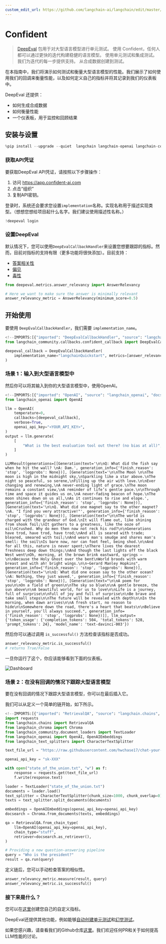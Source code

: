 ```yaml
---
custom_edit_url: https://github.com/langchain-ai/langchain/edit/master/docs/docs/integrations/callbacks/confident.ipynb
---
```

# Confident

> [DeepEval](https://confident-ai.com) 包用于对大型语言模型进行单元测试。
> 使用 Confident，任何人都可以通过更快的迭代构建稳健的语言模型。
> 使用单元测试和集成测试。我们为迭代的每一步提供支持。
> 从合成数据创建到测试。


在本指南中，我们将演示如何测试和衡量大型语言模型的性能。我们展示了如何使用我们的回调来衡量性能，以及如何定义自己的指标并将其记录到我们的仪表板中。

DeepEval 还提供：
- 如何生成合成数据
- 如何衡量性能
- 一个仪表板，用于监控和回顾结果

## 安装与设置


```python
%pip install --upgrade --quiet  langchain langchain-openai langchain-community deepeval langchain-chroma
```

### 获取API凭证

要获取DeepEval API凭证，请按照以下步骤操作：

1. 访问 https://app.confident-ai.com
2. 点击“组织”
3. 复制API密钥。


登录时，系统还会要求您设置`implementation`名称。实现名称用于描述实现类型。（想想您想给项目起什么名字。我们建议使用描述性名称。）


```python
!deepeval login
```

### 设置DeepEval

默认情况下，您可以使用`DeepEvalCallbackHandler`来设置您想要跟踪的指标。然而，目前对指标的支持有限（更多功能将很快添加）。目前支持：
- [答案相关性](https://docs.confident-ai.com/docs/measuring_llm_performance/answer_relevancy)
- [偏见](https://docs.confident-ai.com/docs/measuring_llm_performance/debias)
- [毒性](https://docs.confident-ai.com/docs/measuring_llm_performance/non_toxic)


```python
from deepeval.metrics.answer_relevancy import AnswerRelevancy

# Here we want to make sure the answer is minimally relevant
answer_relevancy_metric = AnswerRelevancy(minimum_score=0.5)
```

## 开始使用

要使用 `DeepEvalCallbackHandler`，我们需要 `implementation_name`。


```python
<!--IMPORTS:[{"imported": "DeepEvalCallbackHandler", "source": "langchain_community.callbacks.confident_callback", "docs": "https://python.langchain.com/api_reference/community/callbacks/langchain_community.callbacks.confident_callback.DeepEvalCallbackHandler.html", "title": "Confident"}]-->
from langchain_community.callbacks.confident_callback import DeepEvalCallbackHandler

deepeval_callback = DeepEvalCallbackHandler(
    implementation_name="langchainQuickstart", metrics=[answer_relevancy_metric]
)
```

### 场景 1：输入到大型语言模型中

然后你可以将其输入到你的大型语言模型中，使用OpenAI。


```python
<!--IMPORTS:[{"imported": "OpenAI", "source": "langchain_openai", "docs": "https://python.langchain.com/api_reference/openai/llms/langchain_openai.llms.base.OpenAI.html", "title": "Confident"}]-->
from langchain_openai import OpenAI

llm = OpenAI(
    temperature=0,
    callbacks=[deepeval_callback],
    verbose=True,
    openai_api_key="<YOUR_API_KEY>",
)
output = llm.generate(
    [
        "What is the best evaluation tool out there? (no bias at all)",
    ]
)
```



```output
LLMResult(generations=[[Generation(text='\n\nQ: What did the fish say when he hit the wall? \nA: Dam.', generation_info={'finish_reason': 'stop', 'logprobs': None})], [Generation(text='\n\nThe Moon \n\nThe moon is high in the midnight sky,\nSparkling like a star above.\nThe night so peaceful, so serene,\nFilling up the air with love.\n\nEver changing and renewing,\nA never-ending light of grace.\nThe moon remains a constant view,\nA reminder of life’s gentle pace.\n\nThrough time and space it guides us on,\nA never-fading beacon of hope.\nThe moon shines down on us all,\nAs it continues to rise and elope.', generation_info={'finish_reason': 'stop', 'logprobs': None})], [Generation(text='\n\nQ. What did one magnet say to the other magnet?\nA. "I find you very attractive!"', generation_info={'finish_reason': 'stop', 'logprobs': None})], [Generation(text="\n\nThe world is charged with the grandeur of God.\nIt will flame out, like shining from shook foil;\nIt gathers to a greatness, like the ooze of oil\nCrushed. Why do men then now not reck his rod?\n\nGenerations have trod, have trod, have trod;\nAnd all is seared with trade; bleared, smeared with toil;\nAnd wears man's smudge and shares man's smell: the soil\nIs bare now, nor can foot feel, being shod.\n\nAnd for all this, nature is never spent;\nThere lives the dearest freshness deep down things;\nAnd though the last lights off the black West went\nOh, morning, at the brown brink eastward, springs —\n\nBecause the Holy Ghost over the bent\nWorld broods with warm breast and with ah! bright wings.\n\n~Gerard Manley Hopkins", generation_info={'finish_reason': 'stop', 'logprobs': None})], [Generation(text='\n\nQ: What did one ocean say to the other ocean?\nA: Nothing, they just waved.', generation_info={'finish_reason': 'stop', 'logprobs': None})], [Generation(text="\n\nA poem for you\n\nOn a field of green\n\nThe sky so blue\n\nA gentle breeze, the sun above\n\nA beautiful world, for us to love\n\nLife is a journey, full of surprise\n\nFull of joy and full of surprise\n\nBe brave and take small steps\n\nThe future will be revealed with depth\n\nIn the morning, when dawn arrives\n\nA fresh start, no reason to hide\n\nSomewhere down the road, there's a heart that beats\n\nBelieve in yourself, you'll always succeed.", generation_info={'finish_reason': 'stop', 'logprobs': None})]], llm_output={'token_usage': {'completion_tokens': 504, 'total_tokens': 528, 'prompt_tokens': 24}, 'model_name': 'text-davinci-003'})
```


然后你可以通过调用 `is_successful()` 方法检查该指标是否成功。


```python
answer_relevancy_metric.is_successful()
# returns True/False
```

一旦你运行了这个，你应该能够看到下面的仪表板。

![Dashboard](https://docs.confident-ai.com/assets/images/dashboard-screenshot-b02db73008213a211b1158ff052d969e.png)

### 场景 2：在没有回调的情况下跟踪大型语言模型

要在没有回调的情况下跟踪大型语言模型，你可以在最后插入它。

我们可以从定义一个简单的链开始，如下所示。


```python
<!--IMPORTS:[{"imported": "RetrievalQA", "source": "langchain.chains", "docs": "https://python.langchain.com/api_reference/langchain/chains/langchain.chains.retrieval_qa.base.RetrievalQA.html", "title": "Confident"}, {"imported": "Chroma", "source": "langchain_chroma", "docs": "https://python.langchain.com/api_reference/chroma/vectorstores/langchain_chroma.vectorstores.Chroma.html", "title": "Confident"}, {"imported": "TextLoader", "source": "langchain_community.document_loaders", "docs": "https://python.langchain.com/api_reference/community/document_loaders/langchain_community.document_loaders.text.TextLoader.html", "title": "Confident"}, {"imported": "OpenAI", "source": "langchain_openai", "docs": "https://python.langchain.com/api_reference/openai/llms/langchain_openai.llms.base.OpenAI.html", "title": "Confident"}, {"imported": "OpenAIEmbeddings", "source": "langchain_openai", "docs": "https://python.langchain.com/api_reference/openai/embeddings/langchain_openai.embeddings.base.OpenAIEmbeddings.html", "title": "Confident"}, {"imported": "CharacterTextSplitter", "source": "langchain_text_splitters", "docs": "https://python.langchain.com/api_reference/text_splitters/character/langchain_text_splitters.character.CharacterTextSplitter.html", "title": "Confident"}]-->
import requests
from langchain.chains import RetrievalQA
from langchain_chroma import Chroma
from langchain_community.document_loaders import TextLoader
from langchain_openai import OpenAI, OpenAIEmbeddings
from langchain_text_splitters import CharacterTextSplitter

text_file_url = "https://raw.githubusercontent.com/hwchase17/chat-your-data/master/state_of_the_union.txt"

openai_api_key = "sk-XXX"

with open("state_of_the_union.txt", "w") as f:
    response = requests.get(text_file_url)
    f.write(response.text)

loader = TextLoader("state_of_the_union.txt")
documents = loader.load()
text_splitter = CharacterTextSplitter(chunk_size=1000, chunk_overlap=0)
texts = text_splitter.split_documents(documents)

embeddings = OpenAIEmbeddings(openai_api_key=openai_api_key)
docsearch = Chroma.from_documents(texts, embeddings)

qa = RetrievalQA.from_chain_type(
    llm=OpenAI(openai_api_key=openai_api_key),
    chain_type="stuff",
    retriever=docsearch.as_retriever(),
)

# Providing a new question-answering pipeline
query = "Who is the president?"
result = qa.run(query)
```

定义链后，您可以手动检查答案的相似性。


```python
answer_relevancy_metric.measure(result, query)
answer_relevancy_metric.is_successful()
```

### 接下来是什么？

您可以在[这里](https://docs.confident-ai.com/docs/quickstart/custom-metrics)创建您自己的自定义指标。

DeepEval还提供其他功能，例如能够[自动创建单元测试](https://docs.confident-ai.com/docs/quickstart/synthetic-data-creation)和[幻觉测试](https://docs.confident-ai.com/docs/measuring_llm_performance/factual_consistency)。

如果您感兴趣，请查看我们的Github仓库[这里](https://github.com/confident-ai/deepeval)。我们欢迎任何PR和关于如何提高LLM性能的讨论。

